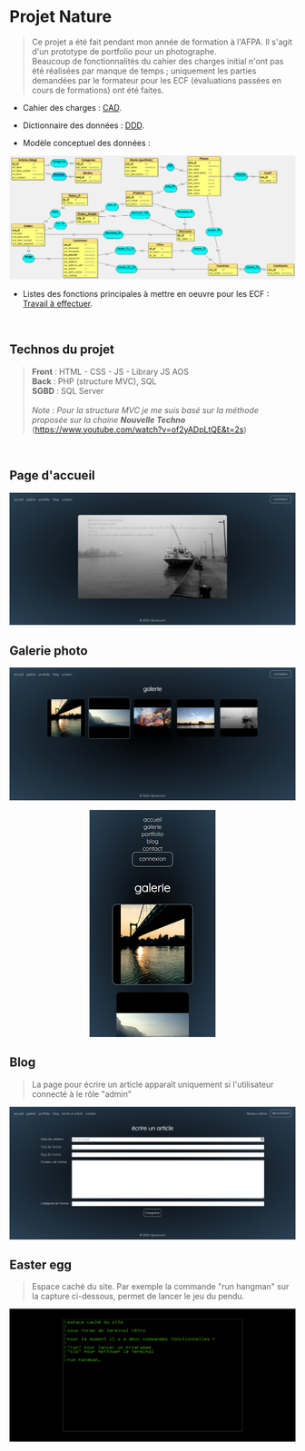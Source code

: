 # Projet Nature

> Ce projet a été fait pendant mon année de formation à l'AFPA. Il s'agit d'un prototype de portfolio pour un photographe.<br>
> Beaucoup de fonctionnalités du cahier des charges initial n'ont pas été réalisées par manque de temps ; uniquement les parties demandées par le formateur pour les ECF (évaluations passées en cours de formations) ont été faites. 

- Cahier des charges : [CAD](/assets/CDC_nature.md).<br>

- Dictionnaire des données : [DDD](/assets/DDD_nature.pdf).<br>

- Modèle conceptuel des données : 

![MCD](/assets/MCD_nature_v3.png)<br>

- Listes des fonctions principales à mettre en oeuvre pour les ECF : [Travail à effectuer](/assets/CDC_nature_ECF.md).<br>

<br>

## Technos du projet
> **Front** : HTML - CSS - JS - Library JS AOS <br>
> **Back** : PHP (structure MVC), SQL <br>
> **SGBD** : SQL Server <br><br>
> *Note : Pour la structure MVC je me suis basé sur la méthode proposée sur la chaine **Nouvelle Techno*** (https://www.youtube.com/watch?v=of2yADpLtQE&t=2s)

<br>

## Page d'accueil
![home](/assets/01_home.png)<br>

## Galerie photo
![photo](/assets/02_photos.png)<br>

<p align="center">
  <img alt="photo responsive" src="assets/02_photos_res.png" />
</p>

## Blog
> La page pour écrire un article apparaît uniquement si l'utilisateur connecté à le rôle "admin"

![MCD](/assets/03_blog_write.png)<br>

## Easter egg
> Espace caché du site. Par exemple la commande "run hangman" sur la capture ci-dessous, permet de lancer le jeu du pendu.

![MCD](/assets/04_terminal.png)<br>